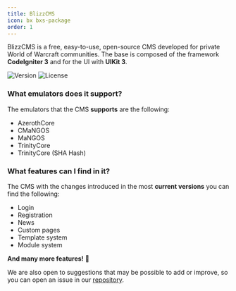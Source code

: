 ```yaml
---
title: BlizzCMS
icon: bx bxs-package
order: 1
---
```


BlizzCMS is a free, easy-to-use, open-source CMS developed for private World of Warcraft communities. The base is composed of the framework **CodeIgniter 3** and for the UI with **UIKit 3**.

![Version](https://img.shields.io/github/v/release/WoW-CMS/BlizzCMS?color=green&style=for-the-badge&logo=github)
![License](https://img.shields.io/github/license/WoW-CMS/BlizzCMS?color=blue&style=for-the-badge)

### What emulators does it support?

The emulators that the CMS **supports** are the following:

- AzerothCore
- CMaNGOS
- MaNGOS
- TrinityCore
- TrinityCore (SHA Hash)

### What features can I find in it?

The CMS with the changes introduced in the most **current versions** you can find the following:

- Login
- Registration
- News
- Custom pages
- Template system
- Module system

**And many more features!** :tada:

We are also open to suggestions that may be possible to add or improve, so you can open an issue in our [repository](https://github.com/WoW-CMS/BlizzCMS).
